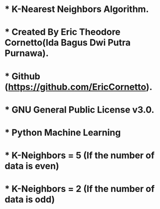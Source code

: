 # *   K-Nearest Neighbors Algorithm.
# *   Created By Eric Theodore Cornetto(Ida Bagus Dwi Putra Purnawa).
# *   Github (https://github.com/EricCornetto).
# *   GNU General Public License v3.0.
# *   Python Machine Learning
# *   K-Neighbors = 5 (If the number of data is even)
# *   K-Neighbors = 2 (If the number of data is odd)
